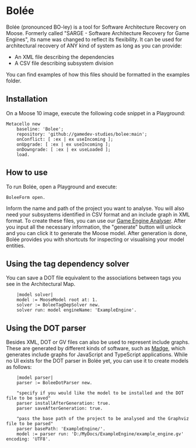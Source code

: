# Bolée
Bolée (pronounced BO-ley) is a tool for Software Architecture Recovery on Moose. Formerly called "SARGE - Software Architecture Recovery for Game Engines", its name was changed to reflect its flexibility. It can be used for architectural recovery of ANY kind of system as long as you can provide:
- An XML file describing the dependencies
- A CSV file describing subsystem division

You can find examples of how this files should be formatted in the examples folder.

## Installation
On a Moose 10 image, execute the following code snippet in a Playground:

```Smalltalk
Metacello new
    baseline: 'Bolee';
    repository: 'github://gamedev-studies/bolee:main';
    onConflict: [ :ex | ex useIncoming ];
    onUpgrade: [ :ex | ex useIncoming ];
    onDowngrade: [ :ex | ex useLoaded ];
    load.
```

## How to use
To run Bolée, open a Playground and execute:

```Smalltalk
BoleeForm open.
```

Inform the name and path of the project you want to analyse. You will also need your subsystems identified in CSV format and an include graph in XML format. To create these files, you can use our [Game Engine Analyser](https://github.com/gamedev-studies/game-engine-analyser). After you input all the necessary information, the "generate" button will unlock and you can click it to generate the Moose model. After generation is done, Bolée provides you with shortcuts for inspecting or visualising your model entities.

## Using the tag dependency solver 
You can save a DOT file equivalent to the associations between tags you see in the Architectural Map.

```Smalltalk
    |model solver|
    model := MooseModel root at: 1.
    solver := BoleeTagDepSolver new.
    solver run: model engineName: 'ExampleEngine'.
```

## Using the DOT parser
Besides XML, DOT or GV files can also be used to represent include graphs. These are generated by different kinds of software, such as [Madge](https://github.com/pahen/madge), which generates include graphs for JavaScript and TypeScript applications. While no UI exists for the DOT parser in Bolée yet, you can use it to create models as follows:

```Smalltalk
    |model parser|
    parser := BoleeDotParser new.

    "specify if you would like the model to be installed and the DOT file to be saved"
    parser installAfterGeneration: true.
    parser saveAfterGeneration: true.

    "pass the base path of the project to be analysed and the Graphviz file to be parsed"
    parser basePath: 'ExampleEngine/'.
    model := parser run: 'D:/MyDocs/ExampleEngine/example_engine.gv' encoding: 'UTF8'.
```